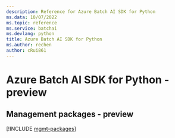 ```yaml
---
description: Reference for Azure Batch AI SDK for Python
ms.data: 10/07/2022
ms.topic: reference
ms.service: batchai
ms.devlang: python
title: Azure Batch AI SDK for Python
ms.author: rechen
author: cRui861
---
```

# Azure Batch AI SDK for Python - preview

## Management packages - preview
[!INCLUDE [mgmt-packages](batch-ai-mgmt-index.md)]